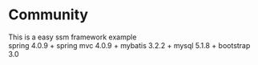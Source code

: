 # Community
This is a easy ssm framework example  
spring 4.0.9 + spring mvc 4.0.9 + mybatis 3.2.2 + mysql 5.1.8 + bootstrap 3.0   

